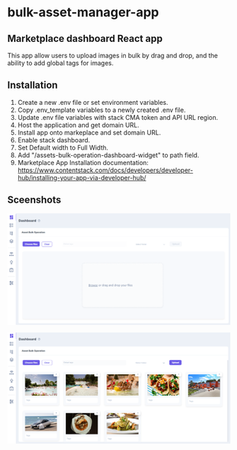 # bulk-asset-manager-app
## Marketplace dashboard React app
This app allow users to upload images in bulk by drag and drop, and the ability to add global tags for images.

## Installation

1. Create a new .env file or set environment variables.
2. Copy .env_template variables to a newly created .env file.
3. Update .env file variables with stack CMA token and API URL region.
4. Host the application and get domain URL.
5. Install app onto markeplace and set domain URL.
6. Enable stack dashboard.
7. Set Default width to Full Width.
8. Add "/assets-bulk-operation-dashboard-widget" to path field.
10. Marketplace App Installation documentation: https://www.contentstack.com/docs/developers/developer-hub/installing-your-app-via-developer-hub/

## Sceenshots

![asset_bulk_operation_ui](https://github.com/Contentstack-Solutions/bulk-asset-manager-app/blob/main/src/assets/asset-bulk-operation-ui.png)

![asset_bulk_operation_ui_2](https://github.com/Contentstack-Solutions/bulk-asset-manager-app/blob/main/src/assets/asset-bulk-operation-ui-2.png)

